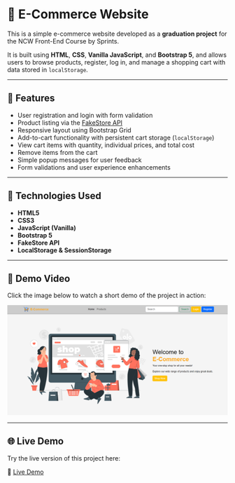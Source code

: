 # 🛒 E-Commerce Website

This is a simple e-commerce website developed as a **graduation project** for the NCW Front-End Course by Sprints.

It is built using **HTML**, **CSS**, **Vanilla JavaScript**, and **Bootstrap 5**, and allows users to browse products, register, log in, and manage a shopping cart with data stored in `localStorage`.

---

## 🚀 Features

- User registration and login with form validation
- Product listing via the [FakeStore API](https://fakestoreapi.com/)
- Responsive layout using Bootstrap Grid
- Add-to-cart functionality with persistent cart storage (`localStorage`)
- View cart items with quantity, individual prices, and total cost
- Remove items from the cart
- Simple popup messages for user feedback
- Form validations and user experience enhancements

---

## 🧰 Technologies Used

- **HTML5**
- **CSS3**
- **JavaScript (Vanilla)**
- **Bootstrap 5**
- **FakeStore API**
- **LocalStorage & SessionStorage**

---

## 🎥 Demo Video

Click the image below to watch a short demo of the project in action:

[![Watch the demo](demo/review%20website.png)](https://youtu.be/F4yBo9WVfaI)

---

## 🌐 Live Demo

Try the live version of this project here:

🔗 [Live Demo](https://khaledradwan96.github.io/E-Commerce/)
